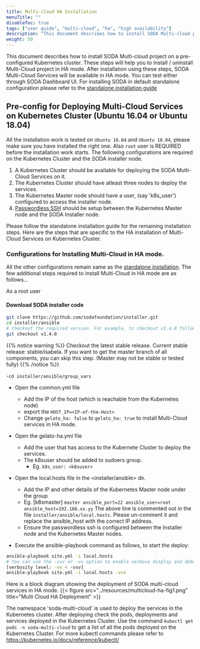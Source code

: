```yaml
---
title: Multi-cloud HA Installation
menuTitle: ""
disableToc: true
tags: ["user guide", "multi-cloud", "ha", "high availability"] 
description: "This document describes how to install SODA Multi-cloud project on a pre-configured Kubernetes cluster. These steps will help you to install / uninstall Multi-Cloud project. After installation using these steps, SODA Multi-Cloud Services will be available in HA mode. You can test either through SODA Dashboard UI or CLI"
weight: 50
---
```


This document describes how to install SODA Multi-cloud project on a pre-configured Kubernetes cluster. These steps will help you to install / uninstall Multi-Cloud project in HA mode. After installation using these steps, SODA Multi-Cloud Services will be available in HA mode. You can test either through SODA Dashboard UI.
For installing SODA in default standalone configuration please refer to the [standalone installation guide](https://docs.sodafoundation.io/soda-gettingstarted/installation-using-ansible/)

## Pre-config for Deploying Multi-Cloud Services on Kubernetes Cluster (Ubuntu 16.04 or Ubuntu 18.04)
All the installation work is tested on `Ubuntu 16.04` and `Ubuntu 18.04`, please make sure you have installed the right one. Also `root` user is REQUIRED before the installation work starts.
The following configurations are required on the Kubernetes Cluster and the SODA installer node. 
  1. A Kubernetes Cluster should be available for deploying the SODA Multi-Cloud Services on it.
  2. The Kubernetes Cluster should have atleast three nodes to deploy the services. 
  3. The Kubernetes Master node should have a user, (say 'k8s_user') configured to access the installer node.
  4. [Passwordless SSH](https://help.ubuntu.com/community/SSH/OpenSSH/Keys) should be setup between the Kubernetes Master node and the SODA Installer node.



Please follow the standalone installation guide for the remaining installation steps. 
Here are the steps that are specific to the HA installation of Multi-Cloud Services on Kubernetes Cluster.


### Configurations for Installing Multi-Cloud in HA mode.     
All the other configurations remain same as the [standalone installation](https://docs.sodafoundation.io/soda-gettingstarted/installation-using-ansible/). The few additional steps required to install Multi-Cloud in HA mode are as follows...

As a root user
#### Download SODA installer code
```bash
git clone https://github.com/sodafoundation/installer.git
cd installer/ansible
# Checkout the required version. For example, to checkout v1.4.0 follow
git checkout v1.4.0
```
{{% notice warning %}}
Checkout the latest stable release. Current stable release: stable/isabela. If you want to get the master branch of all components, you can skip this step. (Master may not be stable or tested fully)
{{% /notice %}}


 -`cd installer/ansible/group_vars`
 - Open the common.yml file
   - Add the IP of the host (which is reachable from the Kubernetes node)
   - export the `HOST_IP=<IP-of-the-Host>`
   - Change `gelato_ha: false` to `gelato_ha: true` to install Multi-Cloud services in HA mode.

 - Open the gelato-ha.yml file
   - Add the user that has access to the Kubernete Cluster to deploy the services.
   - The k8suser should be added to sudoers group.
     - Eg. `k8s_user: <k8suser> `

 - Open the local.hosts file in the <installer/ansible> dir.
   - Add the IP and other details of the Kubernetes Master node under the group
    - Eg. [k8smaster]
          `master ansible_port=22 ansible_user=root ansible_host=192.168.xx.yy`
          The above line is commented out in the file `installer/ansible/local.hosts`.
          Please un-comment it and replace the ansible_host with the correct IP address.
     - Ensure the passwordless ssh is configured between the Installer node and the Kubernetes Master nodes.

  -  Execute the ansible-playbook command as follows, to start the deploy:

```bash
ansible-playbook site.yml -i local.hosts
# You can use the -vvv or -vv option to enable verbose display and debug mode.
[verbosity level: -vv < -vvv]
ansible-playbook site.yml -i local.hosts -vvv
```

Here is a block diagram showing the deployment of SODA multi-cloud services in HA mode. 
{{< figure src="../resources/multicloud-ha-fig1.png" title="Multi Cloud HA Deployment" >}}



The namespace 'soda-multi-cloud' is used to deploy the services in the Kubernetes cluster.
After deploying check the pods, deployments and services deployed in the Kubernetes Cluster. 
Use the command `kubectl get pods -n soda-multi-cloud` to get a list of all the pods deployed on the Kubernetes Cluster. For more kubectl commands please refer to https://kubernetes.io/docs/reference/kubectl/



